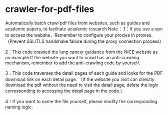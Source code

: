 # crawler-for-pdf-files
Automatically batch crawl pdf files from websites, such as guides and academic papers, to facilitate academic research
Note：
1：If you use a vpn to access the website，Remember to configure your proxies in proxies.（Prevent SSL/TLS handshake failure during the proxy connection process）

2：This code crawled the lung cancer guidance from the NICE website as an example.If the website you want to crawl has an anti-crawling mechanism, remember to add the anti-crawling code by yourself.

3：This code traverses the detail pages of each guide and looks for the PDF download link on each detail page.
（If the website you visit can directly download the pdf without the need to visit the detail page, delete the logic corresponding to accessing the detail page in the code.）

4：If you want to name the file yourself, please modify the corresponding naming logic.



      

